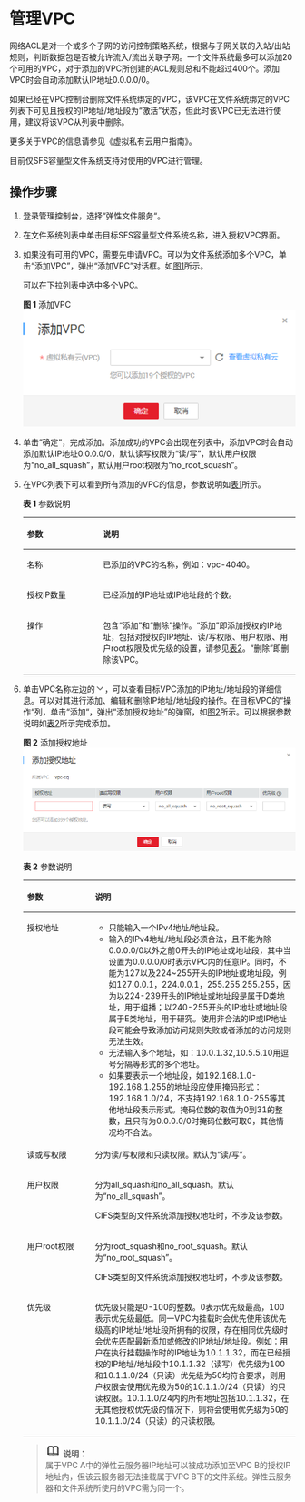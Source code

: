 # 管理VPC<a name="ZH-CN_TOPIC_0103068359"></a>

网络ACL是对一个或多个子网的访问控制策略系统，根据与子网关联的入站/出站规则，判断数据包是否被允许流入/流出关联子网。一个文件系统最多可以添加20个可用的VPC，对于添加的VPC所创建的ACL规则总和不能超过400个。添加VPC时会自动添加默认IP地址0.0.0.0/0。

如果已经在VPC控制台删除文件系统绑定的VPC，该VPC在文件系统绑定的VPC列表下可见且授权的IP地址/地址段为“激活”状态，但此时该VPC已无法进行使用，建议将该VPC从列表中删除。

更多关于VPC的信息请参见《虚拟私有云用户指南》。

目前仅SFS容量型文件系统支持对使用的VPC进行管理。

## 操作步骤<a name="section696112185365"></a>

1.  登录管理控制台，选择“弹性文件服务“。
2.  在文件系统列表中单击目标SFS容量型文件系统名称，进入授权VPC界面。
3.  如果没有可用的VPC，需要先申请VPC。可以为文件系统添加多个VPC，单击“添加VPC”，弹出“添加VPC”对话框。如[图1](#fig625115289418)所示。

    可以在下拉列表中选中多个VPC。

    **图 1**  添加VPC<a name="fig625115289418"></a>  
    ![](figures/添加VPC.png "添加VPC")

4.  单击“确定“，完成添加。添加成功的VPC会出现在列表中，添加VPC时会自动添加默认IP地址0.0.0.0/0，默认读写权限为“读/写”，默认用户权限为“no\_all\_squash”，默认用户root权限为“no\_root\_squash”。
5.  在VPC列表下可以看到所有添加的VPC的信息，参数说明如[表1](#table99851739124510)所示。

    **表 1**  参数说明

    <a name="table99851739124510"></a>
    <table><thead align="left"><tr id="row18986439164514"><th class="cellrowborder" valign="top" width="27.889999999999997%" id="mcps1.2.3.1.1"><p id="p13986133914512"><a name="p13986133914512"></a><a name="p13986133914512"></a>参数</p>
    </th>
    <th class="cellrowborder" valign="top" width="72.11%" id="mcps1.2.3.1.2"><p id="p2986193915452"><a name="p2986193915452"></a><a name="p2986193915452"></a>说明</p>
    </th>
    </tr>
    </thead>
    <tbody><tr id="row159865391455"><td class="cellrowborder" valign="top" width="27.889999999999997%" headers="mcps1.2.3.1.1 "><p id="p4986163914454"><a name="p4986163914454"></a><a name="p4986163914454"></a>名称</p>
    </td>
    <td class="cellrowborder" valign="top" width="72.11%" headers="mcps1.2.3.1.2 "><p id="p398663944512"><a name="p398663944512"></a><a name="p398663944512"></a>已添加的VPC的名称，例如：vpc-4040。</p>
    </td>
    </tr>
    <tr id="row1398615399451"><td class="cellrowborder" valign="top" width="27.889999999999997%" headers="mcps1.2.3.1.1 "><p id="p1998693919458"><a name="p1998693919458"></a><a name="p1998693919458"></a>授权IP数量</p>
    </td>
    <td class="cellrowborder" valign="top" width="72.11%" headers="mcps1.2.3.1.2 "><p id="p2986939164516"><a name="p2986939164516"></a><a name="p2986939164516"></a>已经添加的IP地址或IP地址段的个数。</p>
    </td>
    </tr>
    <tr id="row498693904514"><td class="cellrowborder" valign="top" width="27.889999999999997%" headers="mcps1.2.3.1.1 "><p id="p1998643964514"><a name="p1998643964514"></a><a name="p1998643964514"></a>操作</p>
    </td>
    <td class="cellrowborder" valign="top" width="72.11%" headers="mcps1.2.3.1.2 "><p id="p55891167164624"><a name="p55891167164624"></a><a name="p55891167164624"></a>包含“添加”和“删除”操作。“添加”即添加授权的IP地址，包括对授权的IP地址、读/写权限、用户权限、用户root权限及优先级的设置，请参见<a href="#table1242824684814">表2</a>。“删除”即删除该VPC。</p>
    </td>
    </tr>
    </tbody>
    </table>

6.  单击VPC名称左边的![](figures/icon-sfs-down.png)，可以查看目标VPC添加的IP地址/地址段的详细信息。可以对其进行添加、编辑和删除IP地址/地址段的操作。在目标VPC的“操作“列，单击“添加“，弹出“添加授权地址”的弹窗，如[图2](#fig87801322188)所示。可以根据参数说明如[表2](#table1242824684814)所示完成添加。

    **图 2**  添加授权地址<a name="fig87801322188"></a>  
    ![](figures/添加授权地址.png "添加授权地址")

    **表 2**  参数说明

    <a name="table1242824684814"></a>
    <table><thead align="left"><tr id="row18428154644810"><th class="cellrowborder" valign="top" width="25%" id="mcps1.2.3.1.1"><p id="p842884615488"><a name="p842884615488"></a><a name="p842884615488"></a>参数</p>
    </th>
    <th class="cellrowborder" valign="top" width="75%" id="mcps1.2.3.1.2"><p id="p19428104612489"><a name="p19428104612489"></a><a name="p19428104612489"></a>说明</p>
    </th>
    </tr>
    </thead>
    <tbody><tr id="row242814617489"><td class="cellrowborder" valign="top" width="25%" headers="mcps1.2.3.1.1 "><p id="p11428104616485"><a name="p11428104616485"></a><a name="p11428104616485"></a>授权地址</p>
    </td>
    <td class="cellrowborder" valign="top" width="75%" headers="mcps1.2.3.1.2 "><a name="ul13324116192216"></a><a name="ul13324116192216"></a><ul id="ul13324116192216"><li>只能输入一个IPv4地址/地址段。</li><li>输入的IPv4地址/地址段必须合法，且不能为除0.0.0.0/0以外之前0开头的IP地址或地址段，其中当设置为0.0.0.0/0时表示VPC内的任意IP。同时，不能为127以及224~255开头的IP地址或地址段，例如127.0.0.1，224.0.0.1，255.255.255.255，因为以224-239开头的IP地址或地址段是属于D类地址，用于组播；以240-255开头的IP地址或地址段属于E类地址，用于研究。使用非合法的IP或IP地址段可能会导致添加访问规则失败或者添加的访问规则无法生效。</li><li>无法输入多个地址，如：10.0.1.32,10.5.5.10用逗号分隔等形式的多个地址。</li><li>如果要表示一个地址段，如192.168.1.0-192.168.1.255的地址段应使用掩码形式：192.168.1.0/24，不支持192.168.1.0-255等其他地址段表示形式。掩码位数的取值为0到31的整数，且只有为0.0.0.0/0时掩码位数可取0，其他情况均不合法。</li></ul>
    </td>
    </tr>
    <tr id="row144285465480"><td class="cellrowborder" valign="top" width="25%" headers="mcps1.2.3.1.1 "><p id="p4428946144813"><a name="p4428946144813"></a><a name="p4428946144813"></a>读或写权限</p>
    </td>
    <td class="cellrowborder" valign="top" width="75%" headers="mcps1.2.3.1.2 "><p id="p144281746204810"><a name="p144281746204810"></a><a name="p144281746204810"></a>分为读/写权限和只读权限。默认为“读/写”。</p>
    </td>
    </tr>
    <tr id="row4428104634818"><td class="cellrowborder" valign="top" width="25%" headers="mcps1.2.3.1.1 "><p id="p242894610484"><a name="p242894610484"></a><a name="p242894610484"></a>用户权限</p>
    </td>
    <td class="cellrowborder" valign="top" width="75%" headers="mcps1.2.3.1.2 "><p id="p144285462480"><a name="p144285462480"></a><a name="p144285462480"></a>分为all_squash和no_all_squash。默认为“no_all_squash”。</p>
    <p id="p169142811244"><a name="p169142811244"></a><a name="p169142811244"></a>CIFS类型的文件系统添加授权地址时，不涉及该参数。</p>
    </td>
    </tr>
    <tr id="row1942884614813"><td class="cellrowborder" valign="top" width="25%" headers="mcps1.2.3.1.1 "><p id="p442816468484"><a name="p442816468484"></a><a name="p442816468484"></a>用户root权限</p>
    </td>
    <td class="cellrowborder" valign="top" width="75%" headers="mcps1.2.3.1.2 "><p id="p19428446204818"><a name="p19428446204818"></a><a name="p19428446204818"></a>分为root_squash和no_root_squash。默认为“no_root_squash”。</p>
    <p id="p99331427192715"><a name="p99331427192715"></a><a name="p99331427192715"></a>CIFS类型的文件系统添加授权地址时，不涉及该参数。</p>
    </td>
    </tr>
    <tr id="row144282465483"><td class="cellrowborder" valign="top" width="25%" headers="mcps1.2.3.1.1 "><p id="p1542834624815"><a name="p1542834624815"></a><a name="p1542834624815"></a>优先级</p>
    </td>
    <td class="cellrowborder" valign="top" width="75%" headers="mcps1.2.3.1.2 "><p id="p20428114604814"><a name="p20428114604814"></a><a name="p20428114604814"></a>优先级只能是0-100的整数。0表示优先级最高，100表示优先级最低。同一VPC内挂载时会优先使用该优先级高的IP地址/地址段所拥有的权限，存在相同优先级时会优先匹配最新添加或修改的IP地址/地址段。例如：用户在执行挂载操作时的IP地址为10.1.1.32，而在已经授权的IP地址/地址段中10.1.1.32（读写）优先级为100和10.1.1.0/24（只读）优先级为50均符合要求，则用户权限会使用优先级为50的10.1.1.0/24（只读）的只读权限。10.1.1.0/24内的所有地址包括10.1.1.32，在无其他授权优先级的情况下，则将会使用优先级为50的10.1.1.0/24（只读）的只读权限。</p>
    </td>
    </tr>
    </tbody>
    </table>

    >![](public_sys-resources/icon-note.gif) **说明：**   
    >属于VPC A中的弹性云服务器IP地址可以被成功添加至VPC B的授权IP地址内，但该云服务器无法挂载属于VPC B下的文件系统。弹性云服务器和文件系统所使用的VPC需为同一个。  


